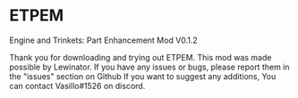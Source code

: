 # ETPEM
Engine and Trinkets: Part Enhancement Mod
V0.1.2

Thank you for downloading and trying out ETPEM.
This mod was made possible by Lewinator.
If you have any issues or bugs, please report them in the "issues" section on Github
If you want to suggest any additions, You can contact Vasillo#1526 on discord.
